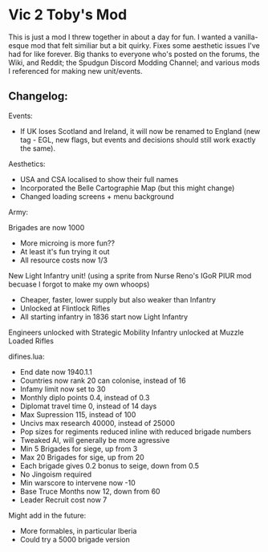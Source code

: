 # Vic 2 Toby's Mod

This is just a mod I threw together in about a day for fun. I wanted a vanilla-esque mod that felt similiar but a bit quirky. Fixes some aesthetic issues I've had for like forever. Big thanks to everyone who's posted on the forums, the Wiki, and Reddit; the Spudgun Discord Modding Channel; and various mods I referenced for making new unit/events.

## Changelog:

Events:
- If UK loses Scotland and Ireland, it will now be renamed to England (new tag - EGL, new flags, but events and decisions should still work exactly the same).

Aesthetics:
- USA and CSA localised to show their full names
- Incorporated the Belle Cartographie Map (but this might change)
- Changed loading screens + menu background

Army:

Brigades are now 1000
- More microing is more fun??
- At least it's fun trying it out
- All resource costs now 1/3

New Light Infantry unit! (using a sprite from Nurse Reno's IGoR PIUR mod becuase I forgot to make my own whoops)
- Cheaper, faster, lower supply but also weaker than Infantry
- Unlocked at Flintlock Rifles
- All starting infantry in 1836 start now Light Infantry

Engineers unlocked with Strategic Mobility
Infantry unlocked at Muzzle Loaded Rifles


difines.lua:
- End date now 1940.1.1
- Countries now rank 20 can colonise, instead of 16
- Infamy limit now set to 30
- Monthly diplo points 0.4, instead of 0.3
- Diplomat travel time 0, instead of 14 days
- Max Supression 115, instead of 100
- Uncivs max research 40000, instead of 25000
- Pop sizes for regiments reduced inline with reduced brigade numbers
- Tweaked AI, will generally be more agressive
- Min 5 Brigades for siege, up from 3
- Max 20 Brigades for sige, up from 20
- Each brigade gives 0.2 bonus to seige, down from 0.5
- No Jingoism required
- Min warscore to intervene now -10
- Base Truce Months now 12, down from 60
- Leader Recruit cost now 7

Might add in the future:
- More formables, in particular Iberia
- Could try a 5000 brigade version

